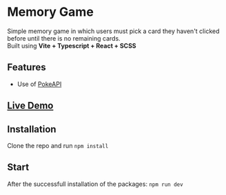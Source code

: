 # Memory Game

Simple memory game in which users must pick a card they haven't clicked before until there is no remaining cards.  
Built using **Vite + Typescript + React + SCSS**

## Features

- Use of [PokeAPI](https://pokeapi.co/)

## [Live Demo](https://jonathan-z49.github.io/Memory-Game/)

## Installation

Clone the repo and run `npm install`

## Start

After the successfull installation of the packages: `npm run dev`
